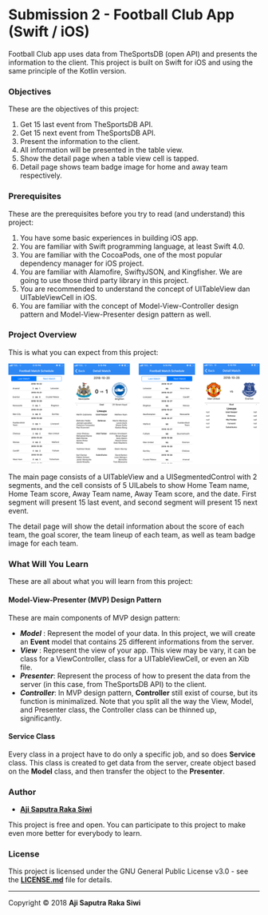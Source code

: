 # **Submission 2 - Football Club App (Swift / iOS)**

Football Club app uses data from TheSportsDB (open API) and presents the information to the client. This project is built on Swift for iOS and using the same principle of the Kotlin version. 

### **Objectives**
These are the objectives of this project:
1. Get 15 last event from TheSportsDB API.
2. Get 15 next event from TheSportsDB API.
3. Present the information to the client.
4. All information will be presented in the table view.
5. Show the detail page when a table view cell is tapped.
6. Detail page shows team badge image for home and away team respectively.

### **Prerequisites**
These are the prerequisites before you try to read (and understand) this project:
1. You have some basic experiences in building iOS app.
2. You are familiar with Swift programming language, at least Swift 4.0. 
3. You are familiar with the CocoaPods, one of the most popular dependency manager for iOS project.
4. You are familiar with Alamofire, SwiftyJSON, and Kingfisher. We are going to use those third party library in this project.
4. You are recommended to understand the concept of UITableView dan UITableViewCell in iOS.
5. You are familiar with the concept of Model-View-Controller design pattern and Model-View-Presenter design pattern as well.

### **Project Overview**
This is what you can expect from this project:

![Screenshot from Submission 1][1]

The main page consists of a UITableView and a UISegmentedControl with 2 segments, and the cell consists of 5 UILabels to show Home Team name, Home Team score, Away Team name, Away Team score, and the date. First segment will present 15 last event, and second segment will present 15 next event.

The detail page will show the detail information about the score of each team, the goal scorer, the team lineup of each team, as well as team badge image for each team.

### **What Will You Learn**
These are all about what you will learn from this project:
#### **Model-View-Presenter (MVP) Design Pattern**
These are main components of MVP design pattern: 
- **_Model_** : Represent the model of your data. In this project, we will create an **Event** model that contains 25 different informations from the server.
- **_View_** : Represent the view of your app. This view may be vary, it can be class for a ViewController, class for a UITableViewCell, or even an Xib file.
- **_Presenter_**: Represent the process of how to present the data from the server (in this case, from TheSportsDB API) to the client.
- **_Controller_**: In MVP design pattern, **Controller** still exist of course, but its function is minimalized. Note that you split all the way the View, Model, and Presenter class, the Controller class can be thinned up, significantly.

#### **Service Class**
Every class in a project have to do only a specific job, and so does **Service** class. This class is created to get data from the server, create object based on the **Model** class, and then transfer the object to the **Presenter**.

### **Author**

* **[Aji Saputra Raka Siwi][2]**

This project is free and open. You can participate to this project to make even more better for everybody to learn.

### **License**
This project is licensed under the GNU General Public License v3.0 - see the [**LICENSE.md**][3] file for details.

---- 

Copyright © 2018 **Aji Saputra Raka Siwi**

[1]:	https://github.com/Ajisaputrars/Submission-2-Football-Match-Schedule-App-Swift-iOS/blob/master/IMG.png
[2]:	https://github.com/Ajisaputrars
[3]:	https://github.com/Ajisaputrars/Submission-2-Football-Match-Schedule-App-Swift-iOS/blob/master/LICENSE
